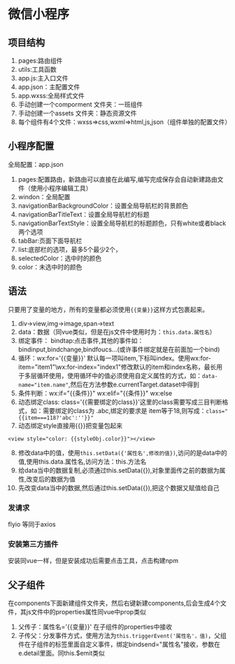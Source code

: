 # 微信小程序

## 项目结构
1. pages:路由组件
2. utils:工具函数
3. app.js:主入口文件
4. app.json：主配置文件
5. app.wxss:全局样式文件
6. 手动创建一个comporment 文件夹：一班组件
7. 手动创建一个assets 文件夹：静态资源文件
8. 每个组件有4个文件：wxss=>css,wxml=>html,js,json（组件单独的配置文件）

## 小程序配置
全局配置：app.json
1. pages:配置路由，新路由可以直接在此编写,编写完成保存会自动新建路由文件（使用小程序编辑工具）
2. windon：全局配置
  1. navigationBarBackgroundColor：设置全局导航栏的背景颜色
  2. navigationBarTitleText：设置全局导航栏的标题
  3. navigationBarTextStyle：设置全局导航栏的标题颜色，只有white或者black两个选项
3. tabBar:页面下面导航栏
  1. list:底部栏的选项，最多5个最少2个，
  2. selectedColor：选中时的颜色
  3. color：未选中时的颜色

## 语法
只要用了变量的地方，所有的变量都必须使用`{{变量}}`这样方式包裹起来。
1. div->view,img->image,span->text
2. data：数据（同vue类似，但是在js文件中使用时为：`this.data.属性名`）
3. 绑定事件： bindtap:点击事件,其他的事件如：bindinput,bindchange,bindfoucs...(或许事件绑定就是在前面加一个bind)
4. 循环：wx:for='{{变量}}' 默认每一项叫item,下标叫index。使用wx:for-item="item1"\wx:for-index="index1"修改默认的item和index名称，最长用于多层循环使用，使用循环中的值必须使用自定义属性的方式，如：`data-name="item.name"`,然后在方法参数e.currentTarget.dataset中得到
5. 条件判断：wx:if="{{条件}}" wx:elif="{{条件}}" wx:else
6. 动态绑定class: class='{{需要绑定的class}}'这里的class需要写成三目判断格式，如：需要绑定的class为 .abc,绑定的要求是 item等于18,则写成：`class="{{item===118?'abc':''}}"`
7. 动态绑定style直接用{{}}把变量包起来
  ``` 
  <view style="color: {{styleObj.color}}"></view>
  ```
8. 修改data中的值，使用`this.setData({'属性名',修改的值})`,访问的是data中的值,使用this.data.属性名,访问方法：this.方法名
  1. 给data当中的数据复制,必须通过this.setData({}),对象里面传之前的数据为属性,改变后的数据为值
  2. 先改变data当中的数据,然后通过this.setData({}),把这个数据又赋值给自己

### 发请求
flyio 等同于axios
### 安装第三方插件
安装同vue一样，但是安装成功后需要点击工具，点击构建npm

## 父子组件
在components下面新建组件文件夹，然后右键新建components,后会生成4个文件，其js文件中的properties属性同vue中prop类似
1. 父传子：属性名='{{变量}}' 在子组件的properties中接收
2. 子传父：分发事件方式，使用方法为`this.triggerEvent('属性名'，值)`，父组件在子组件的标签里面自定义事件，绑定bindsend="属性名"接收，参数在e.detail里面。同this.$emit类似